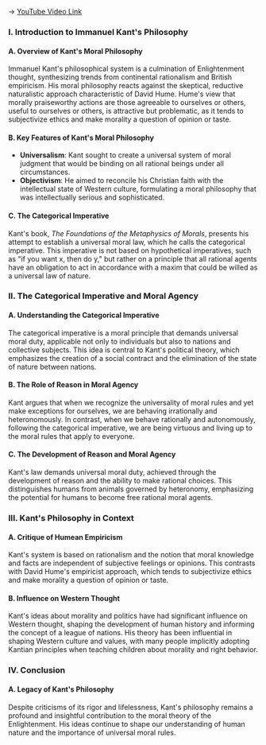 -> [YouTube Video Link](https://www.youtube.com/watch?v=d-vcItYxM9U&list=PL30RAv-0lkxGh5iMfRmZV8wEVeN50K06X&index=23&pp=iAQB)

### I. Introduction to Immanuel Kant's Philosophy
#### A. Overview of Kant's Moral Philosophy

Immanuel Kant's philosophical system is a culmination of Enlightenment thought, synthesizing trends from continental rationalism and British empiricism. His moral philosophy reacts against the skeptical, reductive naturalistic approach characteristic of David Hume. Hume's view that morally praiseworthy actions are those agreeable to ourselves or others, useful to ourselves or others, is attractive but problematic, as it tends to subjectivize ethics and make morality a question of opinion or taste.

#### B. Key Features of Kant's Moral Philosophy

- **Universalism**: Kant sought to create a universal system of moral judgment that would be binding on all rational beings under all circumstances.
- **Objectivism**: He aimed to reconcile his Christian faith with the intellectual state of Western culture, formulating a moral philosophy that was intellectually serious and sophisticated.

#### C. The Categorical Imperative

Kant's book, _The Foundations of the Metaphysics of Morals_, presents his attempt to establish a universal moral law, which he calls the categorical imperative. This imperative is not based on hypothetical imperatives, such as "if you want x, then do y," but rather on a principle that all rational agents have an obligation to act in accordance with a maxim that could be willed as a universal law of nature.

### II. The Categorical Imperative and Moral Agency
#### A. Understanding the Categorical Imperative

The categorical imperative is a moral principle that demands universal moral duty, applicable not only to individuals but also to nations and collective subjects. This idea is central to Kant's political theory, which emphasizes the creation of a social contract and the elimination of the state of nature between nations.

#### B. The Role of Reason in Moral Agency

Kant argues that when we recognize the universality of moral rules and yet make exceptions for ourselves, we are behaving irrationally and heteronomously. In contrast, when we behave rationally and autonomously, following the categorical imperative, we are being virtuous and living up to the moral rules that apply to everyone.

#### C. The Development of Reason and Moral Agency

Kant's law demands universal moral duty, achieved through the development of reason and the ability to make rational choices. This distinguishes humans from animals governed by heteronomy, emphasizing the potential for humans to become free rational moral agents.

### III. Kant's Philosophy in Context
#### A. Critique of Humean Empiricism

Kant's system is based on rationalism and the notion that moral knowledge and facts are independent of subjective feelings or opinions. This contrasts with David Hume's empiricist approach, which tends to subjectivize ethics and make morality a question of opinion or taste.

#### B. Influence on Western Thought

Kant's ideas about morality and politics have had significant influence on Western thought, shaping the development of human history and informing the concept of a league of nations. His theory has been influential in shaping Western culture and values, with many people implicitly adopting Kantian principles when teaching children about morality and right behavior.

### IV. Conclusion
#### A. Legacy of Kant's Philosophy

Despite criticisms of its rigor and lifelessness, Kant's philosophy remains a profound and insightful contribution to the moral theory of the Enlightenment. His ideas continue to shape our understanding of human nature and the importance of universal moral rules.